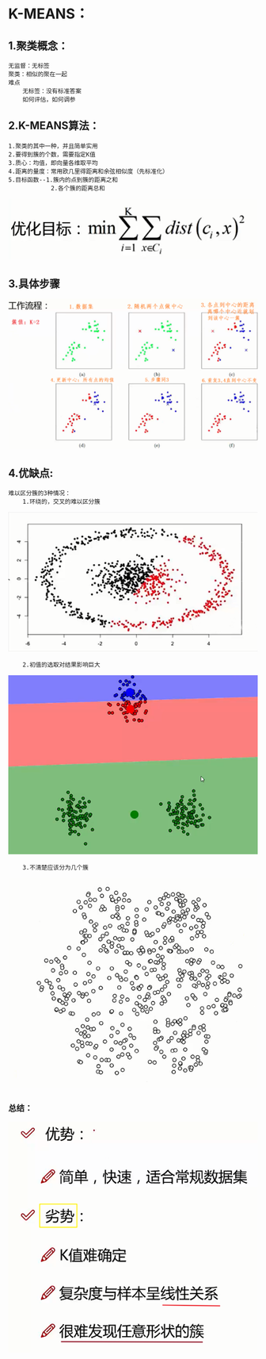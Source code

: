 # K-MEANS：

## 1.聚类概念：
    无监督：无标签
    聚类：相似的聚在一起
    难点
        无标签：没有标准答案
        如何评估，如何调参


## 2.K-MEANS算法：
    1.聚类的其中一种，并且简单实用
    2.要得到簇的个数，需要指定K值
    3.质心：均值，即向量各维取平均
    4.距离的量度：常用欧几里得距离和余弦相似度（先标准化）
    5.目标函数--1.簇内的点到簇的距离之和
                2.各个簇的距离总和
   ![目标](https://github.com/di-chong/Machine-Learning/blob/main/K_Means/picture/1.png)

## 3.具体步骤
![步骤](https://github.com/di-chong/Machine-Learning/blob/main/K_Means/picture/2.png)
## 4.优缺点:
    难以区分簇的3种情况：
        1.环绕的，交叉的难以区分簇
   ![环绕型](https://github.com/di-chong/Machine-Learning/blob/main/K_Means/picture/4.png)
   
        2.初值的选取对结果影响巨大
   ![初值的影响](https://github.com/di-chong/Machine-Learning/blob/main/K_Means/picture/5.png)
   
        3.不清楚应该分为几个簇
   ![簇值无法确定](https://github.com/di-chong/Machine-Learning/blob/main/K_Means/picture/6.png)
   
   ### 总结：
   
![总结](https://github.com/di-chong/Machine-Learning/blob/main/K_Means/picture/3.png)
        



